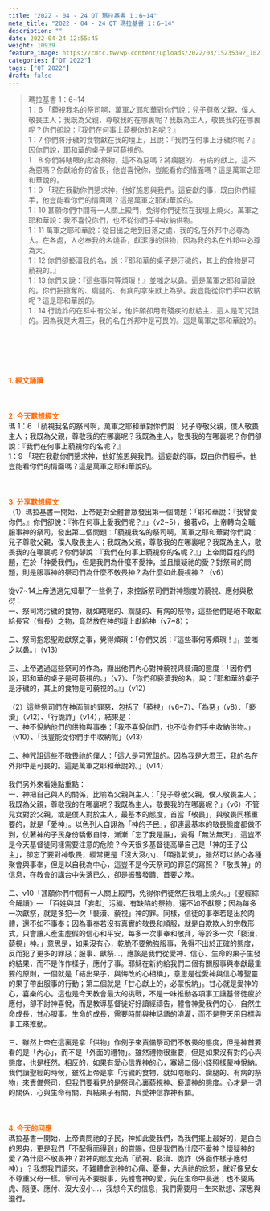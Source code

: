 ```yaml
---
title: "2022 - 04 - 24 QT 瑪拉基書 1：6~14"
meta_title: "2022 - 04 - 24 QT 瑪拉基書 1：6~14"
description: ""
date: 2022-04-24 12:55:45
weight: 10939
feature_image: https://cmtc.tw/wp-content/uploads/2022/03/15235392_10211799862337740_180693556567566654_o-1.webp
categories: ["QT 2022"]
tags: ["QT 2022"]
draft: false
---
```


<blockquote>瑪拉基書 1：6~14<br />
1：6 「藐視我名的祭司啊，萬軍之耶和華對你們說：兒子尊敬父親，僕人敬畏主人；我既為父親，尊敬我的在哪裏呢？我既為主人，敬畏我的在哪裏呢？你們卻說：『我們在何事上藐視你的名呢？』<br />
1：7 你們將汙穢的食物獻在我的壇上，且說：『我們在何事上汙穢你呢？』因你們說，耶和華的桌子是可藐視的。<br />
1：8 你們將瞎眼的獻為祭物，這不為惡嗎？將瘸腿的、有病的獻上，這不為惡嗎？你獻給你的省長，他豈喜悅你，豈能看你的情面嗎？這是萬軍之耶和華說的。<br />
1：9 「現在我勸你們懇求神，他好施恩與我們。這妄獻的事，既由你們經手，他豈能看你們的情面嗎？這是萬軍之耶和華說的。<br />
1：10 甚願你們中間有一人關上殿門，免得你們徒然在我壇上燒火。萬軍之耶和華說：我不喜悅你們，也不從你們手中收納供物。<br />
1：11 萬軍之耶和華說：從日出之地到日落之處，我的名在外邦中必尊為大。在各處，人必奉我的名燒香，獻潔淨的供物，因為我的名在外邦中必尊為大。<br />
1：12 你們卻褻瀆我的名，說：『耶和華的桌子是汙穢的，其上的食物是可藐視的。』<br />
1：13 你們又說：『這些事何等煩瑣！』並嗤之以鼻。這是萬軍之耶和華說的。你們把搶奪的、瘸腿的、有病的拿來獻上為祭。我豈能從你們手中收納呢？這是耶和華說的。<br />
1：14 行詭詐的在群中有公羊，他許願卻用有殘疾的獻給主，這人是可咒詛的。因為我是大君王，我的名在外邦中是可畏的。這是萬軍之耶和華說的。</blockquote><br />
&nbsp;<br />
<br />
&nbsp;<br />
<br />
<span style="color: #ff6600;"><strong>1. </strong><strong>經文誦讀</strong></span><br />
<br />
<span style="color: #ff6600;"><strong> </strong></span><br />
<br />
<span style="color: #ff6600;"><strong>2. 今天默想</strong><strong>經文<br />
</strong></span>瑪 1：6 「藐視我名的祭司啊，萬軍之耶和華對你們說：兒子尊敬父親，僕人敬畏主人；我既為父親，尊敬我的在哪裏呢？我既為主人，敬畏我的在哪裏呢？你們卻說：『我們在何事上藐視你的名呢？』<br />
1：9 「現在我勸你們懇求神，他好施恩與我們。這妄獻的事，既由你們經手，他豈能看你們的情面嗎？這是萬軍之耶和華說的。<br />
<br />
&nbsp;<br />
<br />
<span style="color: #ff6600;"><strong>3. 分享默想經文<br />
</strong></span>（1）瑪拉基書一開始，上帝是對全體會眾發出第一個問題：「耶和華說：『我曾愛你們。』你們卻說：『祢在何事上愛我們呢？』」（v2~5），接著v6，上帝轉向全職服事神的祭司，發出第二個問題：「藐視我名的祭司啊，萬軍之耶和華對你們說：兒子尊敬父親，僕人敬畏主人；我既為父親，尊敬我的在哪裏呢？我既為主人，敬畏我的在哪裏呢？你們卻說：『我們在何事上藐視你的名呢？』」上帝問百姓的問題，在於「神愛我們」，但是我們為什麼不愛神，並且懷疑祂的愛？對祭司的問題，則是服事神的祭司們為什麼不敬畏神？為什麼如此藐視神？（v6）<br />
<br />
從v7~14上帝透過先知舉了一些例子，來控訴祭司們對神態度的藐視、應付與敷衍：<br />
一、祭司將污穢的食物，就如瞎眼的、瘸腿的、有病的祭物，這些他們是絕不敢獻給長官（省長）之物，竟然放在神的壇上獻給神（v7~8）；<br />
<br />
二、祭司抱怨聖殿獻祭之事，覺得煩瑣：「你們又說：『這些事何等煩瑣！』，並嗤之以鼻。」（v13）<br />
<br />
三、上帝透過這些祭司的作為，顯出他們內心對神藐視與褻瀆的態度：「因你們說，耶和華的桌子是可藐視的。」（v7）、「你們卻褻瀆我的名，說：『耶和華的桌子是汙穢的，其上的食物是可藐視的。』」（v12）<br />
<br />
（2）這些祭司們在神面前的罪惡，包括了「藐視」（v6~7）、「為惡」（v8）、「褻瀆」（v12）、「行詭詐」（v14），結果是：<br />
一、神不悅納他們的供物與事奉：「我不喜悅你們，也不從你們手中收納供物。」（v10）、「我豈能從你們手中收納呢」（v13）<br />
<br />
二、神咒詛這些不敬畏祂的僕人：「這人是可咒詛的。因為我是大君王，我的名在外邦中是可畏的。這是萬軍之耶和華說的。」（v14）<br />
<br />
我們另外來看幾點重點：<br />
一、神把自己與人的關係，比喻為父親與主人：「兒子尊敬父親，僕人敬畏主人；我既為父親，尊敬我的在哪裏呢？我既為主人，敬畏我的在哪裏呢？」（v6）不管兒女對於父親，或是僕人對於主人，最基本的態度，首當「敬畏」，與敬畏同樣重要的，就是「愛神」。以色列人自詡為「神的子民」，卻連最基本的敬畏態度都做不到，仗著神的子民身份驕傲自恃，漸漸「忘了我是誰」，變得「無法無天」，這豈不是今天基督徒同樣需要注意的危險？今天很多基督徒高舉自己是「神的王子公主」，卻忘了要對神敬畏，經常更是「沒大沒小」、「頤指氣使」，雖然可以熱心各種聚會與事奉，但是以自我為中心，這豈不是今天祭司的罪惡的寫照？「敬畏神」的信息，在教會的講台中失落已久，卻是振聾發聵、首要之務。<br />
<br />
二、v10「甚願你們中間有一人關上殿門，免得你們徒然在我壇上燒火。」《聖經綜合解讀》— 「百姓與其「妄獻」污穢、有缺陷的祭物，還不如不獻祭；因為每多一次獻祭，就是多犯一次「褻瀆、藐視」神的罪。同樣，信徒的事奉若是出於肉體，還不如不事奉；因為事奉若沒有真實的敬畏和順服，就是自欺欺人的宗教形式，只會讓人產生虛假的信心和平安，每多一次事奉和敬拜，等於多一次「褻瀆、藐視」神。」意思是，如果沒有心，乾脆不要勉強服事，免得不出於正確的態度，反而犯了更多的罪惡；服事、獻祭…，應該是我們從愛神、信心、生命的果子生發的結果，而不是作作樣子，應付了事。耶穌在新約給我們二個有關服事與奉獻最重要的原則，一個就是「結出果子，與悔改的心相稱」，意思是從愛神與信心等聖靈的果子帶出服事的行動；第二個就是「甘心獻上的，必蒙悅納」。甘心就是愛神的心，喜樂的心。這也是今天教會最大的挑戰，不是一味推動各項事工讓基督徒疲於應付，卻不討神喜悅，而是教導基督徒好好讀經禱告，體會神愛我們的心，自然生命成長，甘心服事。生命的成長，需要時間與神話語的澆灌，而不是整天用目標與事工來推動。<br />
<br />
三、雖然上帝在這裏是拿「供物」作例子來責備祭司們不敬畏的態度，但是神首要看的是「內心」，而不是「外面的禮物」。雖然禮物很重要，但是如果沒有對的心與態度，也是枉然。相反的，如果有愛心信靠神的心，寡婦二個小錢照樣蒙神悅納。我們讀聖經的時候，雖然上帝是拿「污穢的食物，就如瞎眼的、瘸腿的、有病的祭物」來責備祭司，但我們要看見的是祭司心裏藐視神、褻瀆神的態度。心才是一切的關係，心與生命有關，與結果子有關，與愛神信靠神有關。<br />
<br />
&nbsp;<br />
<br />
<span style="color: #ff6600;"><strong>4. 今天的回應<br />
</strong></span>瑪拉基書一開始，上帝責問祂的子民，神如此愛我們，為我們擺上最好的，是白白的恩典，更是我們「不配得而得到」的賞賜，但是我們為什麼不愛神？懷疑神的愛？為什麼不敬畏神？對神的態度充滿「藐視、褻瀆、詭詐（外面作樣子應付神）」？我想我們讀來，不難體會到神的心痛、憂傷，大過祂的忿怒，就好像兒女不尊重父母一樣。寧可先不要服事，先體會神的愛，先在生命中長進；也不要馬虎、隨便、應付、沒大沒小…，我想今天的信息，我們需要用一生來默想、深思與遵行。<br />
<br />
&nbsp;
        